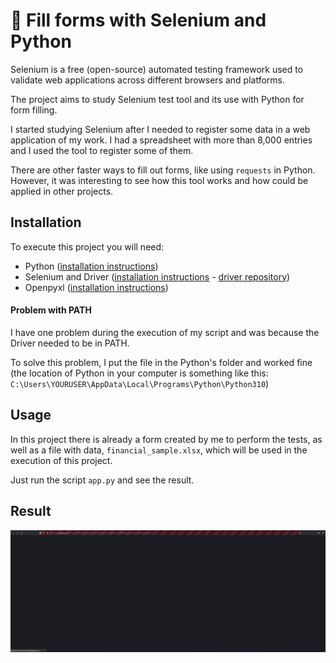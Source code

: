 # :robot: Fill forms with Selenium and Python

Selenium is a free (open-source) automated testing framework used to validate web applications across different browsers and platforms.

The project aims to study Selenium test tool and its use with Python for form filling.

I started studying Selenium after I needed to register some data in a web application of my work. I had a spreadsheet with more than 8,000 entries and I used the tool to register some of them.

There are other faster ways to fill out forms, like using `requests` in Python. However, it was interesting to see how this tool works and how could be applied in other projects.

## Installation

To execute this project you will need:

- Python ([installation instructions](https://www.python.org/downloads))
- Selenium and Driver ([installation instructions](https://selenium-python.readthedocs.io/installation.html) - [driver repository](https://github.com/mozilla/geckodriver/releases))
- Openpyxl ([installation instructions](https://openpyxl.readthedocs.io/en/stable/))

#### Problem with PATH

I have one problem during the execution of my script and was because the Driver needed to be in PATH.

To solve this problem, I put the file in the Python's folder and worked fine (the location of Python in your computer is something like this: `C:\Users\YOURUSER\AppData\Local\Programs\Python\Python310`)

## Usage

In this project there is already a form created by me to perform the tests, as well as a file with data, `financial_sample.xlsx`, which will be used in the execution of this project.

Just run the script `app.py` and see the result.

## Result

![Result of the project](https://github.com/eduhbg/fill-forms-selenium/blob/main/img/selenium.gif)
